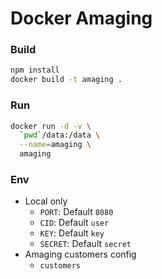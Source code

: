 # Docker Amaging

### Build

```sh
npm install
docker build -t amaging .
```

### Run

```sh
docker run -d -v \
  `pwd`/data:/data \
  --name=amaging \
  amaging
```

### Env

- Local only
  - `PORT`: Default `8080`
  - `CID`: Default `user`
  - `KEY`: Default `key`
  - `SECRET`: Default `secret`
- Amaging customers config
  - `customers`

